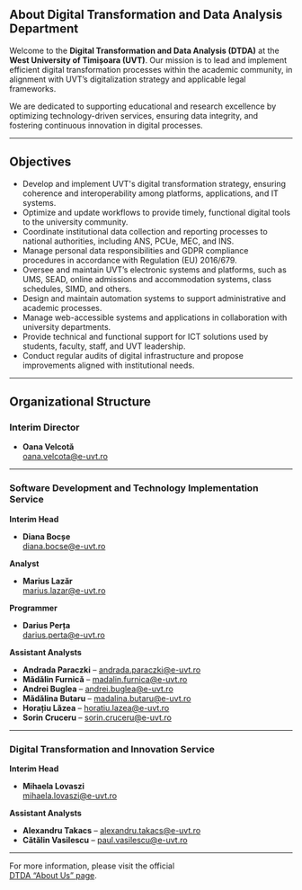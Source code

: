 ## About Digital Transformation and Data Analysis Department

Welcome to the **Digital Transformation and Data Analysis (DTDA)** at the **West University of Timișoara (UVT)**. Our mission is to lead and implement efficient digital transformation processes within the academic community, in alignment with UVT’s digitalization strategy and applicable legal frameworks.

We are dedicated to supporting educational and research excellence by optimizing technology-driven services, ensuring data integrity, and fostering continuous innovation in digital processes.

---

## Objectives

- Develop and implement UVT's digital transformation strategy, ensuring coherence and interoperability among platforms, applications, and IT systems.
- Optimize and update workflows to provide timely, functional digital tools to the university community.
- Coordinate institutional data collection and reporting processes to national authorities, including ANS, PCUe, MEC, and INS.
- Manage personal data responsibilities and GDPR compliance procedures in accordance with Regulation (EU) 2016/679.
- Oversee and maintain UVT’s electronic systems and platforms, such as UMS, SEAD, online admissions and accommodation systems, class schedules, SIMD, and others.
- Design and maintain automation systems to support administrative and academic processes.
- Manage web-accessible systems and applications in collaboration with university departments.
- Provide technical and functional support for ICT solutions used by students, faculty, staff, and UVT leadership.
- Conduct regular audits of digital infrastructure and propose improvements aligned with institutional needs.

---

## Organizational Structure

### Interim Director

- **Oana Velcotă**  
  [oana.velcota@e-uvt.ro](mailto:oana.velcota@e-uvt.ro)

---

### Software Development and Technology Implementation Service

**Interim Head**  
- **Diana Bocșe**  
  [diana.bocse@e-uvt.ro](mailto:diana.bocse@e-uvt.ro)

**Analyst**  
- **Marius Lazăr**  
  [marius.lazar@e-uvt.ro](mailto:marius.lazar@e-uvt.ro)

**Programmer**  
- **Darius Perța**  
  [darius.perta@e-uvt.ro](mailto:darius.perta@e-uvt.ro)

**Assistant Analysts**  
- **Andrada Paraczki** – [andrada.paraczki@e-uvt.ro](mailto:andrada.paraczki@e-uvt.ro)  
- **Mădălin Furnică** – [madalin.furnica@e-uvt.ro](mailto:madalin.furnica@e-uvt.ro)  
- **Andrei Buglea** – [andrei.buglea@e-uvt.ro](mailto:andrei.buglea@e-uvt.ro)  
- **Mădălina Butaru** – [madalina.butaru@e-uvt.ro](mailto:madalina.butaru@e-uvt.ro)  
- **Horațiu Lăzea** – [horatiu.lazea@e-uvt.ro](mailto:horatiu.lazea@e-uvt.ro)  
- **Sorin Cruceru** – [sorin.cruceru@e-uvt.ro](mailto:sorin.cruceru@e-uvt.ro)

---

### Digital Transformation and Innovation Service

**Interim Head**  
- **Mihaela Lovaszi**  
  [mihaela.lovaszi@e-uvt.ro](mailto:mihaela.lovaszi@e-uvt.ro)

**Assistant Analysts**  
- **Alexandru Takacs** – [alexandru.takacs@e-uvt.ro](mailto:alexandru.takacs@e-uvt.ro)  
- **Cătălin Vasilescu** – [paul.vasilescu@e-uvt.ro](mailto:paul.vasilescu@e-uvt.ro)

---

For more information, please visit the official  
[DTDA “About Us” page](https://digital.uvt.ro/despre-noi/).
